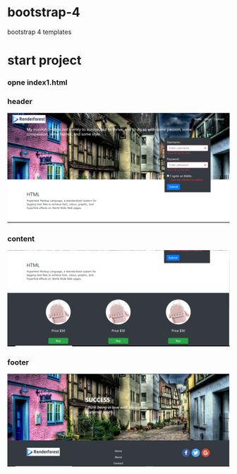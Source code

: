 # bootstrap-4
bootstrap 4 templates

# start project

### opne index1.html

### header
![Alt text](./image/1.PNG "Optional Title")

### content

![Alt text](./image/2.PNG "Optional Title")

### footer

![Alt text](./image/3.PNG "Optional Title")
